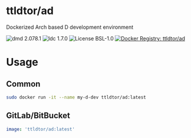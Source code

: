 # ttldtor/ad
Dockerized Arch based D development environment

![dmd 2.078.1](https://img.shields.io/badge/dmd-2.078.1-orange.svg?style=plastic) ![ldc 1.7.0](https://img.shields.io/badge/ldc-1.7.0-orange.svg?style=plastic) ![License BSL-1.0](https://img.shields.io/badge/license-BSL--1.0-blue.svg?style=plastic) [![Docker Registry: ttldtor/ad](https://img.shields.io/badge/docker-ttldtor\/ad-black.svg?style=plastic)](https://hub.docker.com/r/ttldtor/ad/)

# Usage
## Common
```bash
sudo docker run -it --name my-d-dev ttldtor/ad:latest
```
## GitLab/BitBucket
```yaml
image: 'ttldtor/ad:latest'
```
